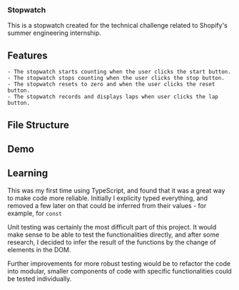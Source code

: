 ### Stopwatch

This is a stopwatch created for the technical challenge related to Shopify's summer engineering internship.

## Features

    - The stopwatch starts counting when the user clicks the start button.
    - The stopwatch stops counting when the user clicks the stop button.
    - The stopwatch resets to zero and when the user clicks the reset button.
    - The stopwatch records and displays laps when user clicks the lap button.

## File Structure

## Demo

## Learning

This was my first time using TypeScript, and found that it was a great way to make code more reliable.
Initially I explicity typed everything, and removed a few later on that could be inferred from their values - for example, for `const`

Unit testing was certainly the most difficult part of this project. It would make sense to be able to test the functionalities directly, and after some research, I decided to infer the result of the functions by the change of elements in the DOM.

Further improvements for more robust testing would be to refactor the code into modular, smaller components of code with specific functionalities could be tested individually.
